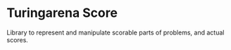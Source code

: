 # Turingarena Score

Library to represent and manipulate scorable parts of problems, and actual scores.
